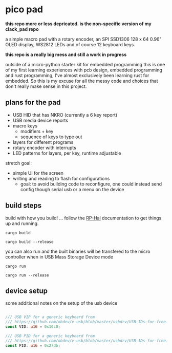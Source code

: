 # pico pad

**this repo more or less depricated. is the non-specific version of my clack_pad repo**

a simple macro pad with a rotary encoder, an SPI SSD1306 128 x 64 0.96"  OLED display, WS2812 LEDs and of course 12 keyboard keys.

**this repo is a really big mess and still a work in progress**

outside of a micro-python starter kit for embedded programming this is one of my first learning experiences with pcb design, embedded programming and rust programming, I've almost exclusively been learning rust for embedded. So this is my excuse for all the messy code and choices that don't really make sense in this project.

## plans for the pad

- USB HID that has NKRO (currently a 6 key report)
- USB media device reports
- macro keys
  - modifiers + key
  - sequence of keys to type out
- layers for different programs
- rotary encoder with interrupts
- LED patterns for layers, per key, runtime adjustable

stretch goal:

- simple UI for the screen
- writing and reading to flash for configurations
  - goal: to avoid building code to reconfigure, one could instead send config though serial usb or a menu on the device

## build steps

build with how you build!
... follow the [RP-Hal](https://github.com/rp-rs/rp-hal) documentation to get things up and running.

```
cargo build

cargo build --release

```

you can also run and the built binaries will be transfered to the micro controller when in USB Mass Storage Device mode

```
cargo run

cargo run --release
```

## device setup

some additional notes on the setup of the usb device

```rust

/// USB VIP for a generic keyboard from
/// https://github.com/obdev/v-usb/blob/master/usbdrv/USB-IDs-for-free.txt
const VID: u16 = 0x16c0;

/// USB PID for a generic keyboard from
/// https://github.com/obdev/v-usb/blob/master/usbdrv/USB-IDs-for-free.txt
const PID: u16 = 0x27db;

```
